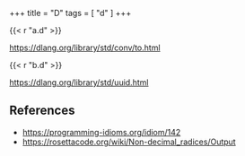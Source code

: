 +++
title = "D"
tags = [ "d" ]
+++

{{< r "a.d" >}}

<https://dlang.org/library/std/conv/to.html>

{{< r "b.d" >}}

<https://dlang.org/library/std/uuid.html>

## References

- <https://programming-idioms.org/idiom/142>
- <https://rosettacode.org/wiki/Non-decimal_radices/Output>
